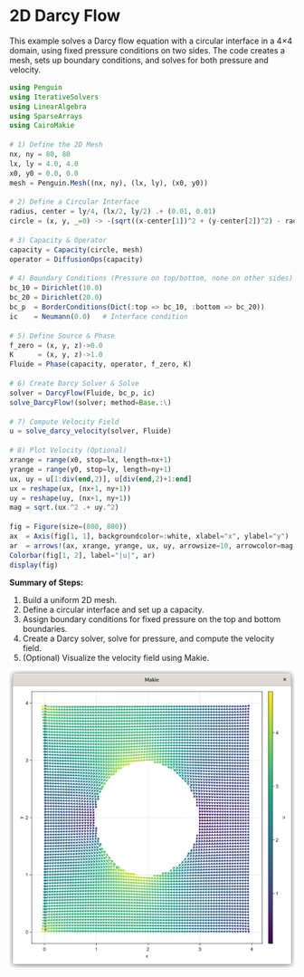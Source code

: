 # 2D Darcy Flow

This example solves a Darcy flow equation with a circular interface in a 4×4 domain, using fixed pressure conditions on two sides. The code creates a mesh, sets up boundary conditions, and solves for both pressure and velocity.

```julia
using Penguin
using IterativeSolvers
using LinearAlgebra
using SparseArrays
using CairoMakie

# 1) Define the 2D Mesh
nx, ny = 80, 80
lx, ly = 4.0, 4.0
x0, y0 = 0.0, 0.0
mesh = Penguin.Mesh((nx, ny), (lx, ly), (x0, y0))

# 2) Define a Circular Interface
radius, center = ly/4, (lx/2, ly/2) .+ (0.01, 0.01)
circle = (x, y, _=0) -> -(sqrt((x-center[1])^2 + (y-center[2])^2) - radius)

# 3) Capacity & Operator
capacity = Capacity(circle, mesh)
operator = DiffusionOps(capacity)

# 4) Boundary Conditions (Pressure on top/bottom, none on other sides)
bc_10 = Dirichlet(10.0)
bc_20 = Dirichlet(20.0)
bc_p  = BorderConditions(Dict(:top => bc_10, :bottom => bc_20))
ic    = Neumann(0.0)   # Interface condition

# 5) Define Source & Phase
f_zero = (x, y, z)->0.0
K      = (x, y, z)->1.0
Fluide = Phase(capacity, operator, f_zero, K)

# 6) Create Darcy Solver & Solve
solver = DarcyFlow(Fluide, bc_p, ic)
solve_DarcyFlow!(solver; method=Base.:\)

# 7) Compute Velocity Field
u = solve_darcy_velocity(solver, Fluide)

# 8) Plot Velocity (Optional)
xrange = range(x0, stop=lx, length=nx+1)
yrange = range(y0, stop=ly, length=ny+1)
ux, uy = u[1:div(end,2)], u[div(end,2)+1:end]
ux = reshape(ux, (nx+1, ny+1))
uy = reshape(uy, (nx+1, ny+1))
mag = sqrt.(ux.^2 .+ uy.^2)

fig = Figure(size=(800, 800))
ax  = Axis(fig[1, 1], backgroundcolor=:white, xlabel="x", ylabel="y")
ar  = arrows!(ax, xrange, yrange, ux, uy, arrowsize=10, arrowcolor=mag, linecolor=mag, lengthscale=0.02)
Colorbar(fig[1, 2], label="|u|", ar)
display(fig)
```

**Summary of Steps:**
1. Build a uniform 2D mesh.  
2. Define a circular interface and set up a capacity.  
3. Assign boundary conditions for fixed pressure on the top and bottom boundaries.  
4. Create a Darcy solver, solve for pressure, and compute the velocity field.  
5. (Optional) Visualize the velocity field using Makie.

![](assets/darcy/velocity_arrow.png)
